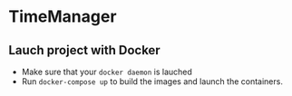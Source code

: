 # TimeManager

## Lauch project with Docker

  * Make sure that your `docker daemon` is lauched
  * Run `docker-compose up` to build the images and launch the containers.
